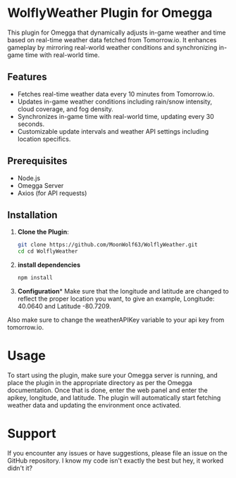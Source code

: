 # WolflyWeather Plugin for Omegga

This plugin for Omegga that dynamically adjusts in-game weather and time based on real-time weather data fetched from Tomorrow.io. It enhances gameplay by mirroring real-world weather conditions and synchronizing in-game time with real-world time.

## Features

- Fetches real-time weather data every 10 minutes from Tomorrow.io.
- Updates in-game weather conditions including rain/snow intensity, cloud coverage, and fog density.
- Synchronizes in-game time with real-world time, updating every 30 seconds.
- Customizable update intervals and weather API settings including location specifics.

## Prerequisites

- Node.js
- Omegga Server
- Axios (for API requests)

## Installation

1. **Clone the Plugin**:
   ```bash
   git clone https://github.com/MoonWolf63/WolflyWeather.git
   cd cd WolflyWeather
2. **install dependencies**
    ```bash
    npm install
3. **Configuration***
Make sure that the longitude and latitude are changed to reflect the proper location you want, to give an example, Longitude: 40.0640 and Latitude -80.7209. 

Also make sure to change the weatherAPIKey variable to your api key from tomorrow.io.

# Usage
To start using the plugin, make sure your Omegga server is running, and place the plugin in the appropriate directory as per the Omegga documentation. Once that is done, enter the web panel and enter the apikey, longitude, and latitude. The plugin will automatically start fetching weather data and updating the environment once activated.

# Support
If you encounter any issues or have suggestions, please file an issue on the GitHub repository. I know my code isn't exactly the best but hey, it worked didn't it?
